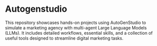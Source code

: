 # Autogenstudio
This repository showcases hands-on projects using AutoGenStudio to simulate a marketing agency with multi-agent Large Language Models (LLMs). It includes detailed workflows, essential skills, and a collection of useful tools designed to streamline digital marketing tasks. 

